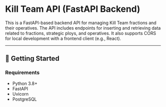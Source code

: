 # Kill Team API (FastAPI Backend)

This is a FastAPI-based backend API for managing Kill Team fractions and their operatives. 
The API includes endpoints for inserting and retrieving data related to fractions, strategic ploys, and operatives. 
It also supports CORS for local development with a frontend client (e.g., React).

---

## 🚀 Getting Started

### Requirements

- Python 3.8+
- FastAPI
- Uvicorn
- PostgreSQL